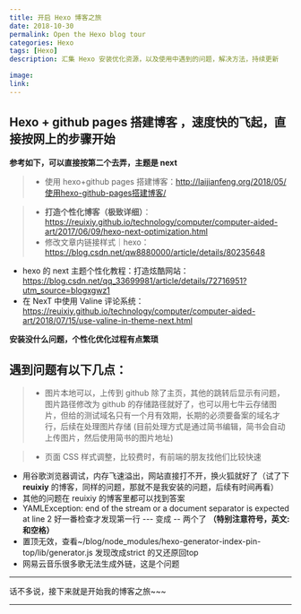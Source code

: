 ```yaml
---
title: 开启 Hexo 博客之旅
date: 2018-10-30
permalink: Open the Hexo blog tour
categories: Hexo
tags: [Hexo]
description: 汇集 Hexo 安装优化资源，以及使用中遇到的问题，解决方法，持续更新

image: 
link:
---
```

<p class="description"></p>



## Hexo + github pages 搭建博客 ，速度快的飞起，直接按网上的步骤开始

**参考如下，可以直接按第二个去弄，主题是 next**
>- 使用 hexo+github pages 搭建博客：<http://laijianfeng.org/2018/05/使用hexo-github-pages搭建博客/>

>- **打造个性化博客（极致详细）**：<https://reuixiy.github.io/technology/computer/computer-aided-art/2017/06/09/hexo-next-optimization.html>
>- 修改文章内链接样式｜hexo： <https://blog.csdn.net/qw8880000/article/details/80235648>
- hexo 的 next 主题个性化教程：打造炫酷网站：<https://blog.csdn.net/qq_33699981/article/details/72716951?utm_source=blogxgwz1>
- 在 NexT 中使用 Valine 评论系统：<https://reuixiy.github.io/technology/computer/computer-aided-art/2018/07/15/use-valine-in-theme-next.html>
<!-- more -->

**安装没什么问题，个性化优化过程有点繁琐** 

## 遇到问题有以下几点：
>- 图片本地可以，上传到 github 除了主页，其他的跳转后显示有问题，图片路径修改为 github 的存储路径就好了，也可以用七牛云存储图片，但给的测试域名只有一个月有效期，长期的必须要备案的域名才行，后续在处理图片存储 (目前处理方式是通过简书编辑，简书会自动上传图片，然后使用简书的图片地址)

>- 页面 CSS 样式调整，比较费时，有前端的朋友找他们比较快速
- 用谷歌浏览器调试，内存飞速溢出，网站直接打不开，换火狐就好了（试了下 **reuixiy** 的博客，同样的问题，那就不是我安装的问题，后续有时间再看）
- 其他的问题在 reuixiy 的博客里都可以找到答案
- YAMLException: end of the stream or a document separator is expected at line 2 好一番检查才发现第一行 --- 变成 -- 两个了 **（特别注意符号，英文: 和空格）**
- 置顶无效，查看~/blog/node_modules/hexo-generator-index-pin-top/lib/generator.js 发现改成strict 的又还原回top
- 网易云音乐很多歌无法生成外链，这是个问题
---

话不多说，接下来就是开始我的博客之旅~~~ 

<hr />


